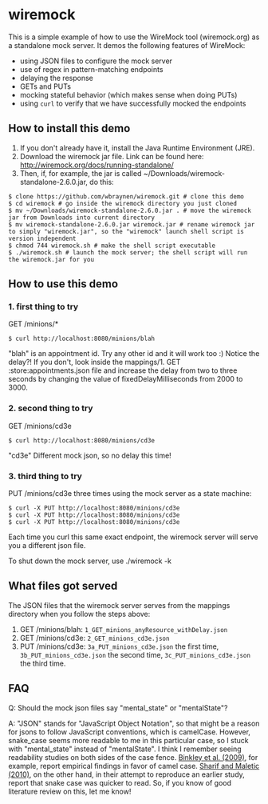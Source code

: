 # wiremock

This is a simple example of how to use the WireMock tool (wiremock.org) as a standalone mock server. It demos the following features of WireMock:

* using JSON files to configure the mock server
* use of regex in pattern-matching endpoints
* delaying the response
* GETs and PUTs
* mocking stateful behavior (which makes sense when doing PUTs)
* using `curl` to verify that we have successfully mocked the endpoints

## How to install this demo

1. If you don't already have it, install the Java Runtime Environment (JRE).
1. Download the wiremock jar file. Link can be found here: http://wiremock.org/docs/running-standalone/
1. Then, if, for example, the jar is called ~/Downloads/wiremock-standalone-2.6.0.jar, do this:

```
$ clone https://github.com/wbraynen/wiremock.git # clone this demo
$ cd wiremock # go inside the wiremock directory you just cloned
$ mv ~/Downloads/wiremock-standalone-2.6.0.jar . # move the wiremock jar from Downloads into current directory
$ mv wiremock-standalone-2.6.0.jar wiremock.jar # rename wiremock jar to simply "wiremock.jar", so the "wiremock" launch shell script is version independent
$ chmod 744 wiremock.sh # make the shell script executable
$ ./wiremock.sh # launch the mock server; the shell script will run the wiremock.jar for you
```

## How to use this demo

### 1. first thing to try

GET /minions/*
```
$ curl http://localhost:8080/minions/blah
```
"blah" is an appointment id. Try any other id and it will work too :) Notice the delay?! If you don't, look inside the mappings/1. GET :store:appointments.json file and increase the delay from two to three seconds by changing the value of fixedDelayMilliseconds from 2000 to 3000.

### 2. second thing to try

GET /minions/cd3e
```
$ curl http://localhost:8080/minions/cd3e
```
"cd3e" Different mock json, so no delay this time!

### 3. third thing to try

PUT /minions/cd3e three times using the mock server as a state machine:
```
$ curl -X PUT http://localhost:8080/minions/cd3e
$ curl -X PUT http://localhost:8080/minions/cd3e
$ curl -X PUT http://localhost:8080/minions/cd3e
```
Each time you curl this same exact endpoint, the wiremock server will serve you a different json file.

To shut down the mock server, use ./wiremock -k

## What files got served

The JSON files that the wiremock server serves from the mappings directory when you follow the steps above:

1. GET /minions/blah: `1_GET_minions_anyResource_withDelay.json`
1. GET /minions/cd3e: `2_GET_minions_cd3e.json`
1. PUT /minions/cd3e: `3a_PUT_minions_cd3e.json` the first time, `3b_PUT_minions_cd3e.json` the second time, `3c_PUT_minions_cd3e.json` the third time.

## FAQ

Q: Should the mock json files say "mental_state" or "mentalState"?

A: "JSON" stands for "JavaScript Object Notation", so that might be a reason for jsons to follow JavaScript conventions, which is camelCase.  However, snake_case seems more readable to me in this particular case, so I stuck with "mental_state" instead of "mentalState".  I think I remember seeing readability studies on both sides of the case fence.  [Binkley et al. (2009)](http://www.cs.loyola.edu/~binkley/papers/icpc09-clouds.pdf), for example, report empirical findings in favor of camel case.  [Sharif and Maletic (2010)](http://www.cs.kent.edu/~jmaletic/papers/ICPC2010-CamelCaseUnderScoreClouds.pdf), on the other hand, in their attempt to reproduce an earlier study, report that snake case was quicker to read.  So, if you know of good literature review on this, let me know!

